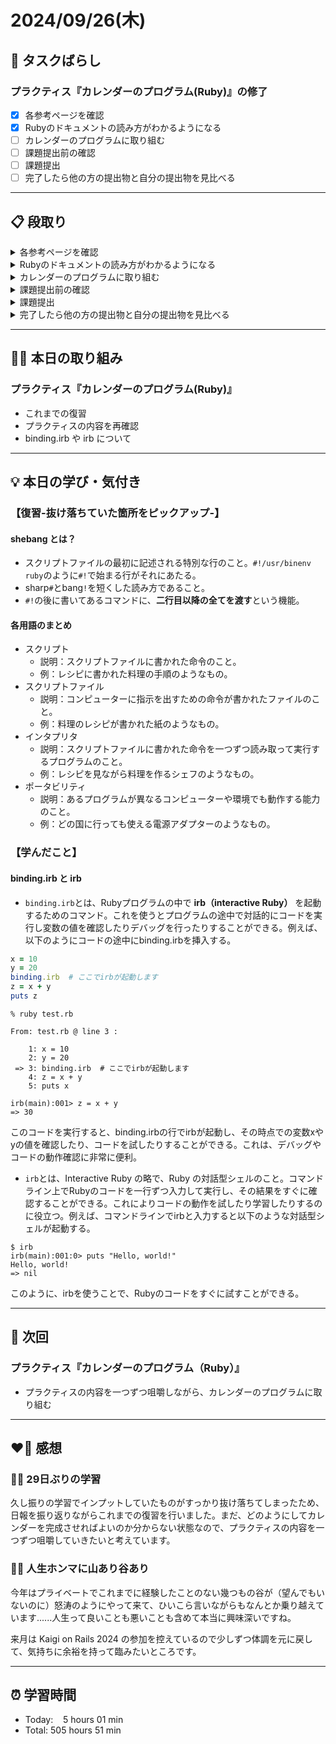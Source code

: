 # 2024/09/26(木)
## 🧩 タスクばらし
### プラクティス『カレンダーのプログラム(Ruby)』の修了
- [x] 各参考ページを確認
- [x] Rubyのドキュメントの読み方がわかるようになる
- [ ] カレンダーのプログラムに取り組む
- [ ] 課題提出前の確認
- [ ] 課題提出
- [ ] 完了したら他の方の提出物と自分の提出物を見比べる

---

## 📋 段取り
<details><summary>各参考ページを確認</summary>

- [x] [class Enumerator](https://docs.ruby-lang.org/ja/latest/class/Enumerator.html)
- [x] [library optparse](https://docs.ruby-lang.org/ja/latest/library/optparse.html)
- [x] [class Date](https://docs.ruby-lang.org/ja/latest/class/Date.html)
- [x] [rubyでコマンドを作る](https://bootcamp.fjord.jp/articles/40)
- [x] [コマンドライン引数・オプションの処理](https://bootcamp.fjord.jp/pages/251)
- [x] [プログラミングでよく使う英単語のまとめ【随時更新】 - Qiita](https://qiita.com/Ted-HM/items/7dde25dcffae4cdc7923)
- [x] [プログラミング初心者は変数名やメソッド名を略さない方がいいよ、という話 - give IT a try](https://blog.jnito.com/entry/2020/10/20/092724)
</details>


<details><summary>Rubyのドキュメントの読み方がわかるようになる</summary>

- [x] 『[Ruby公式リファレンスの読み方](https://www.youtube.com/watch?v=5lvECnh_PCg)』
- [x] 『[Rubyの公式リファレンスが読めるようになる本](https://zenn.dev/jnchito/books/how-to-read-ruby-reference)』
   - [x] Chapter 01 はじめに
   - [x] Chapter 02 ユースケースその1：ググって公式リファレンスにたどり着いた場合
   - [x] Chapter 03 ユースケースその2：クラスのメソッド一覧から目的のメソッドを探す場合
   - [x] Chapter 04 ユースケースその3：Rubyにはどんなクラスやモジュールがあるのか知りたい場合
   - [x] Chapter 05 ユースケースその4：わからない用語を調べたい場合
   - [x] Chapter 06 ユースケースその5：記号の意味を調べたい場合
   - [x] Chapter 07 ユースケースその6：Rubyの使い方や言語仕様を学びたい場合
   - [x] Chapter 08 ユースケースその7：公式リファレンスを横断的に検索したい場合
   - [x] Chapter 09 付録：Ruby on Railsの公式リファレンスについて
</details>


<details><summary>カレンダーのプログラムに取り組む</summary>

- [ ] カレンダーのプログラムを書く

**※ 分からない箇所が出てきたときは、以下のヒントを適宜参考にすること**
- [library optparse](https://docs.ruby-lang.org/ja/latest/library/optparse.html)
- [Date class](https://docs.ruby-lang.org/ja/latest/class/Date.html)
- [カレンダー課題のQ&A](https://bootcamp.fjord.jp/questions/tags/%E3%82%AB%E3%83%AC%E3%83%B3%E3%83%80%E3%83%BC?all=true)
- [【新人プログラマ応援】開発タスクをアサインされたらどういう手順で進めるべきか - Qiita](https://qiita.com/jnchito/items/017487cd882091494298)
- [セルフマネジメントの必須スキル「タスクばらし」そのポイント | Social Change!](https://kuranuki.sonicgarden.jp/archives/21981)
- [プログラミング初心者歓迎！「エラーが出ました。どうすればいいですか？」から卒業するための基本と極意（解説動画付き）](https://qiita.com/jnchito/items/056325421b7e36f02335)
- [🤔 わからないことをメンターや他の受講生に質問をする方法](https://bootcamp.fjord.jp/pages/use_the_question_room) 
</details>


<details><summary>課題提出前の確認</summary>

- [ ] [RubyTips - komagataのブログ](https://docs.komagata.org/tags/rubytips/)
- [ ] [初心者がRailsプロジェクトへの初PRする前に見るチェックリスト - komagataのブログ](https://docs.komagata.org/5676)
- [ ] [GitHubでコードを提出するときに気をつけること](https://bootcamp.fjord.jp/pages/info-for-github)
- [ ] [プログラミング初心者はgit commitする前に必ずdiffを自分でレビューするクセを付けよう](https://bootcamp.fjord.jp/pages/322)
- [ ] [プルリクエスト形式で提出物を出す際の「これはやっちゃダメ」リスト](https://bootcamp.fjord.jp/pages/317)
</details>


<details><summary>課題提出</summary>

- [ ] Pull Request としてアップする
- [ ] URL と Terminal での実行結果を提出
</details>


<details><summary>完了したら他の方の提出物と自分の提出物を見比べる</summary>

- [ ] 他の方の提出物と自分の提出物を見比べる
</details>

---

## ✍🏻 本日の取り組み
### プラクティス『カレンダーのプログラム(Ruby)』
- これまでの復習
- プラクティスの内容を再確認
- binding.irb や irb について

---

## 💡 本日の学び・気付き
### 【復習-抜け落ちていた箇所をピックアップ-】
#### shebang とは？
- スクリプトファイルの最初に記述される特別な行のこと。`#!/usr/binenv ruby`のように`#!`で始まる行がそれにあたる。
- sharp`#`とbang`!`を短くした読み方であること。
- `#!`の後に書いてあるコマンドに、**二行目以降の全てを渡す**という機能。

#### 各用語のまとめ
- スクリプト
   - 説明：スクリプトファイルに書かれた命令のこと。
   - 例：レシピに書かれた料理の手順のようなもの。
- スクリプトファイル
   - 説明：コンピューターに指示を出すための命令が書かれたファイルのこと。
   - 例：料理のレシピが書かれた紙のようなもの。
- インタプリタ
   - 説明：スクリプトファイルに書かれた命令を一つずつ読み取って実行するプログラムのこと。
   - 例：レシピを見ながら料理を作るシェフのようなもの。
- ポータビリティ
   - 説明：あるプログラムが異なるコンピューターや環境でも動作する能力のこと。
   - 例：どの国に行っても使える電源アダプターのようなもの。

### 【学んだこと】
#### binding.irb と irb
- `binding.irb`とは、Rubyプログラムの中で **irb（interactive Ruby）** を起動するためのコマンド。これを使うとプログラムの途中で対話的にコードを実行し変数の値を確認したりデバッグを行ったりすることができる。例えば、以下のようにコードの途中にbinding.irbを挿入する。
```ruby
x = 10
y = 20
binding.irb  # ここでirbが起動します
z = x + y
puts z
```
```shell
% ruby test.rb 

From: test.rb @ line 3 :

    1: x = 10
    2: y = 20
 => 3: binding.irb  # ここでirbが起動します
    4: z = x + y
    5: puts x

irb(main):001> z = x + y
=> 30
```
このコードを実行すると、binding.irbの行でirbが起動し、その時点での変数xやyの値を確認したり、コードを試したりすることができる。これは、デバッグやコードの動作確認に非常に便利。

- `irb`とは、Interactive Ruby の略で、Ruby の対話型シェルのこと。コマンドライン上でRubyのコードを一行ずつ入力して実行し、その結果をすぐに確認することができる。これによりコードの動作を試したり学習したりするのに役立つ。例えば、コマンドラインでirbと入力すると以下のような対話型シェルが起動する。
```shell
$ irb
irb(main):001:0> puts "Hello, world!"
Hello, world!
=> nil
```
このように、irbを使うことで、Rubyのコードをすぐに試すことができる。

---

## 📍 次回
### プラクティス『カレンダーのプログラム（Ruby）』
- プラクティスの内容を一つずつ咀嚼しながら、カレンダーのプログラムに取り組む

---

## ❤️‍🔥 感想
### ✍🏻 29日ぶりの学習
久し振りの学習でインプットしていたものがすっかり抜け落ちてしまったため、日報を振り返りながらこれまでの復習を行いました。まだ、どのようにしてカレンダーを完成させればよいのか分からない状態なので、プラクティスの内容を一つずつ咀嚼していきたいと考えています。

### 🏋🏻 人生ホンマに山あり谷あり
今年はプライベートでこれまでに経験したことのない幾つもの谷が（望んでもいないのに）怒涛のようにやって来て、ひいこら言いながらもなんとか乗り越えています......人生って良いことも悪いことも含めて本当に興味深いですね。

来月は Kaigi on Rails 2024 の参加を控えているので少しずつ体調を元に戻して、気持ちに余裕を持って臨みたいところです。

---

## ⏰ 学習時間
- Today:&nbsp;&nbsp;&nbsp; 5 hours 01 min
- Total: 505 hours 51 min
